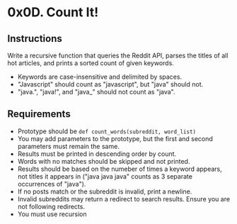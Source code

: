 # 0x0D. Count It!

## Instructions

Write a recursive function that queries the Reddit API, parses the titles of all hot articles, and prints a sorted count of given keywords.

* Keywords are case-insensitive and delimited by spaces.
* "Javascript" should count as "javascript", but "java" should not.
* "java.", "java!", and "java\_" should not count as "java".

## Requirements

* Prototype should be `def count_words(subreddit, word_list)`
* You may add parameters to the prototype, but the first and second parameters must remain the same.
* Results must be printed in descending order by count.
* Words with no matches should be skipped and not printed.
* Results should be based on the numeber of times a keyword appears, not titles it appears in ("java java java" counts as 3 separate occurrences of "java").
* If no posts match or the subreddit is invalid, print a newline.
* Invalid subreddits may return a redirect to search results. Ensure you are not following redirects.
* You must use recursion
